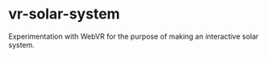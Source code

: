 # vr-solar-system
Experimentation with WebVR for the purpose of making an interactive solar system.
